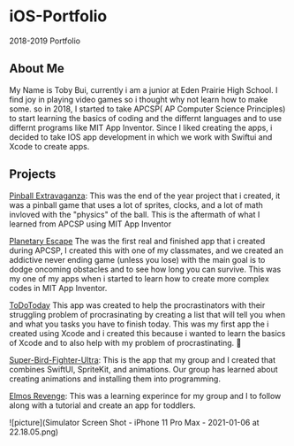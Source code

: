 # iOS-Portfolio
2018-2019 Portfolio

## About Me

My Name is Toby Bui, currently i am a junior at Eden Prairie High School. I find joy in playing video games so i thought why not learn how to make some. so in 2018, I started to take APCSP( AP Computer Science Principles) to start learning the basics of coding and the differnt languages and to use differnt programs like MIT App Inventor. Since I liked creating the apps, i decided to take IOS app development in which we work with Swiftui and Xcode to create apps.

## Projects 
[Pinball Extravaganza](https://github.com/BuiToby/Pinball-Extravanganza): This was the end of the year project that i created, it was a pinball game that uses a lot of sprites, clocks, and a lot of math invloved with the "physics" of the ball. This is the aftermath of what I learned from APCSP using MIT App Inventor

[Planetary Escape](https://github.com/BuiToby/Planetary-Escape) The was the first real and finished app that i created during APCSP, I created this with one of my classmates, and we created an addictive never ending game (unless you lose) with the main goal is to dodge oncoming obstacles and to see how long you can survive. This was my one of my apps when i started to learn how to create more complex codes in MIT App Inventor.

[ToDoToday](https://github.com/BuiToby/ToDoToday) This app was created to help the procrastinators with their struggling problem of procrasinating by creating a list that will tell you when and what you tasks you have to finish today. This was my first app the i created using Xcode and i created this because i wanted to learn the basics of Xcode and to also help with my problem of procrastinating. 🙂

[Super-Bird-Fighter-Ultra](https://github.com/AnthonyKuismi/Super-Bird-Fighter-Ultra): This is the app that my group and I created that combines SwiftUI, SpriteKit, and animations. Our group has learned about creating animations and installing them into programming.


[Elmos Revenge](https://github.com/BuiToby/ElmosProject/blob/main/README.md): This was a learning experince for my group and I to follow along with a tutorial and create an app for toddlers.

![picture](Simulator Screen Shot - iPhone 11 Pro Max - 2021-01-06 at 22.18.05.png)


